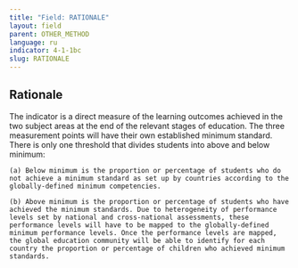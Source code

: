 ```yaml
---
title: "Field: RATIONALE"
layout: field
parent: OTHER_METHOD
language: ru
indicator: 4-1-1bc
slug: RATIONALE
---
```

## Rationale

The indicator is a direct measure of the learning outcomes achieved in the two subject areas at the end of the relevant stages of education. The three measurement points will have their own established minimum standard. There is only one threshold that divides students into above and below minimum:

    (a) Below minimum is the proportion or percentage of students who do not achieve a minimum standard as set up by countries according to the globally-defined minimum competencies.

    (b) Above minimum is the proportion or percentage of students who have achieved the minimum standards. Due to heterogeneity of performance levels set by national and cross-national assessments, these performance levels will have to be mapped to the globally-defined minimum performance levels. Once the performance levels are mapped, the global education community will be able to identify for each country the proportion or percentage of children who achieved minimum standards.
